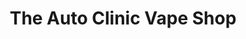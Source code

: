 ---
title: "The Auto Clinic Vape Shop"
url: /parker/the-auto-clinic-vape-shop/
shop: E-Zigaretten
---